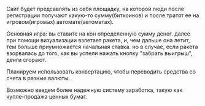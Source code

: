 Сайт будет предсавлять из себя площадку, на которой люди после регистрации получают какую-то сумму(биткоинов) и после
тратят ее на игровом(игровых) автомате(автоматах).

Основная игра:
    вы ставите на кон определенную сумму денег. далее при помощи визуализации взлетает ракета, и, чем дальше она летит,
    тем больше приумножается начальная ставка. но в случае, если ракета взорвалась до того, как вы успели нажать кнопку
    "забрать выигрыш", денги сгорают.

Планируем использовать конвертацию, чтобы переводить средства со счета в разные валюты.

Возможно введем более надежную систему заработка, такую как купле-продажа ценных бумаг.